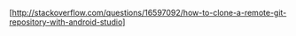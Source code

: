 [http://stackoverflow.com/questions/16597092/how-to-clone-a-remote-git-repository-with-android-studio]
